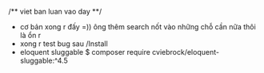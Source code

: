 /** viet ban luan vao day **/
+ cơ bản xong r đấy =)) ông thêm search nốt vào những chỗ cần nữa thôi là ổn r
+ xong r test bug sau
/Install
+ eloquent sluggable $ composer require cviebrock/eloquent-sluggable:^4.5

